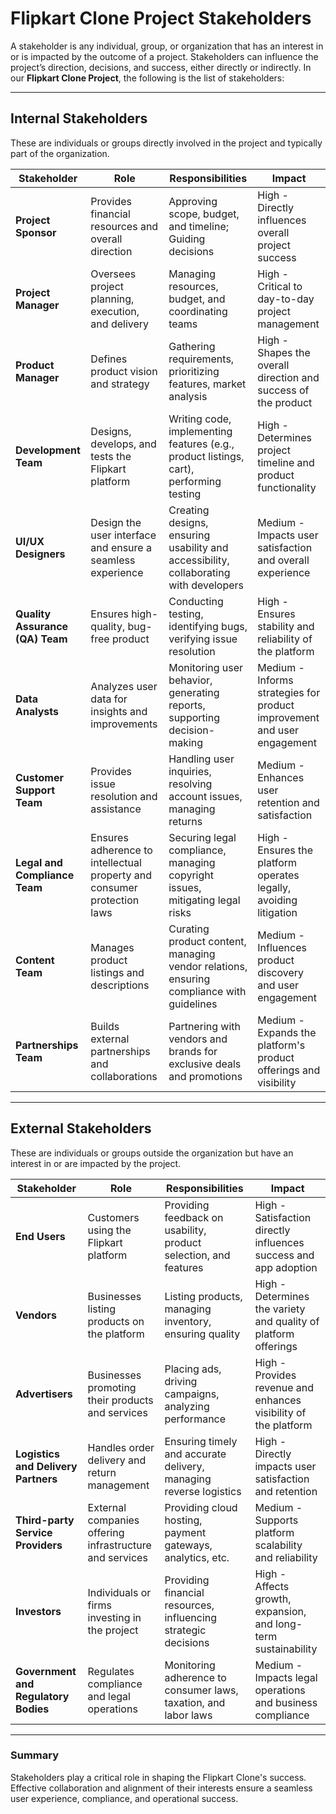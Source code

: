 # Flipkart Clone Project Stakeholders

A stakeholder is any individual, group, or organization that has an interest in or is impacted by the outcome of a project. Stakeholders can influence the project’s direction, decisions, and success, either directly or indirectly. In our **Flipkart Clone Project**, the following is the list of stakeholders:

---

## Internal Stakeholders
These are individuals or groups directly involved in the project and typically part of the organization.

| **Stakeholder**               | **Role**                                              | **Responsibilities**                                             | **Impact**                                                    |
|-------------------------------|------------------------------------------------------|------------------------------------------------------------------|---------------------------------------------------------------|
| **Project Sponsor**            | Provides financial resources and overall direction   | Approving scope, budget, and timeline; Guiding decisions          | High - Directly influences overall project success             |
| **Project Manager**            | Oversees project planning, execution, and delivery   | Managing resources, budget, and coordinating teams                | High - Critical to day-to-day project management               |
| **Product Manager**            | Defines product vision and strategy                   | Gathering requirements, prioritizing features, market analysis    | High - Shapes the overall direction and success of the product |
| **Development Team**           | Designs, develops, and tests the Flipkart platform   | Writing code, implementing features (e.g., product listings, cart), performing testing | High - Determines project timeline and product functionality   |
| **UI/UX Designers**            | Design the user interface and ensure a seamless experience | Creating designs, ensuring usability and accessibility, collaborating with developers | Medium - Impacts user satisfaction and overall experience       |
| **Quality Assurance (QA) Team** | Ensures high-quality, bug-free product               | Conducting testing, identifying bugs, verifying issue resolution  | High - Ensures stability and reliability of the platform       |
| **Data Analysts**              | Analyzes user data for insights and improvements      | Monitoring user behavior, generating reports, supporting decision-making | Medium - Informs strategies for product improvement and user engagement |
| **Customer Support Team**      | Provides issue resolution and assistance             | Handling user inquiries, resolving account issues, managing returns | Medium - Enhances user retention and satisfaction              |
| **Legal and Compliance Team**  | Ensures adherence to intellectual property and consumer protection laws | Securing legal compliance, managing copyright issues, mitigating legal risks | High - Ensures the platform operates legally, avoiding litigation |
| **Content Team**               | Manages product listings and descriptions            | Curating product content, managing vendor relations, ensuring compliance with guidelines | Medium - Influences product discovery and user engagement      |
| **Partnerships Team**          | Builds external partnerships and collaborations      | Partnering with vendors and brands for exclusive deals and promotions | Medium - Expands the platform's product offerings and visibility |

---

## External Stakeholders
These are individuals or groups outside the organization but have an interest in or are impacted by the project.

| **Stakeholder**               | **Role**                                              | **Responsibilities**                                             | **Impact**                                                    |
|-------------------------------|------------------------------------------------------|------------------------------------------------------------------|---------------------------------------------------------------|
| **End Users**                  | Customers using the Flipkart platform                | Providing feedback on usability, product selection, and features  | High - Satisfaction directly influences success and app adoption |
| **Vendors**                    | Businesses listing products on the platform          | Listing products, managing inventory, ensuring quality            | High - Determines the variety and quality of platform offerings  |
| **Advertisers**                | Businesses promoting their products and services     | Placing ads, driving campaigns, analyzing performance             | High - Provides revenue and enhances visibility of the platform   |
| **Logistics and Delivery Partners** | Handles order delivery and return management        | Ensuring timely and accurate delivery, managing reverse logistics | High - Directly impacts user satisfaction and retention          |
| **Third-party Service Providers** | External companies offering infrastructure and services | Providing cloud hosting, payment gateways, analytics, etc.        | Medium - Supports platform scalability and reliability          |
| **Investors**                  | Individuals or firms investing in the project        | Providing financial resources, influencing strategic decisions     | High - Affects growth, expansion, and long-term sustainability   |
| **Government and Regulatory Bodies** | Regulates compliance and legal operations         | Monitoring adherence to consumer laws, taxation, and labor laws    | Medium - Impacts legal operations and business compliance        |

---

### Summary
Stakeholders play a critical role in shaping the Flipkart Clone's success. Effective collaboration and alignment of their interests ensure a seamless user experience, compliance, and operational success.
